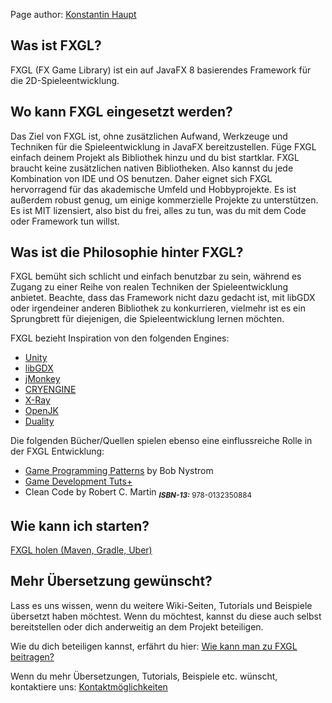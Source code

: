 Page author: [Konstantin Haupt](https://github.com/hauptDev)

## Was ist FXGL?

FXGL (FX Game Library) ist ein auf JavaFX 8 basierendes Framework für die 2D-Spieleentwicklung.

## Wo kann FXGL eingesetzt werden? 

Das Ziel von FXGL ist, ohne zusätzlichen Aufwand, Werkzeuge und Techniken für die Spieleentwicklung in JavaFX bereitzustellen. 
Füge FXGL einfach deinem Projekt als Bibliothek hinzu und du bist startklar. FXGL braucht keine zusätzlichen nativen Bibliotheken.
Also kannst du jede Kombination von IDE und OS benutzen. Daher eignet sich FXGL hervorragend für das akademische Umfeld und Hobbyprojekte.
Es ist außerdem robust genug, um einige kommerzielle Projekte zu unterstützen. Es ist MIT lizensiert, also bist du frei, alles zu tun,
was du mit dem Code oder Framework tun willst. 

## Was ist die Philosophie hinter FXGL?

FXGL bemüht sich schlicht und einfach benutzbar zu sein, während es Zugang zu einer Reihe von realen Techniken der
Spieleentwicklung anbietet. Beachte, dass das Framework nicht dazu gedacht ist, mit libGDX oder irgendeiner anderen Bibliothek
zu konkurrieren, vielmehr ist es ein Sprungbrett für diejenigen, die Spieleentwicklung lernen möchten.

FXGL bezieht Inspiration von den folgenden Engines:
* [Unity](https://unity3d.com/)
* [libGDX](https://github.com/libgdx/libgdx)
* [jMonkey](https://github.com/jMonkeyEngine/jmonkeyengine)
* [CRYENGINE](https://github.com/CRYTEK-CRYENGINE/CRYENGINE)
* [X-Ray](https://github.com/OpenXRay/xray-16)
* [OpenJK](https://github.com/JACoders/OpenJK)
* [Duality](https://github.com/AdamsLair/duality)

Die folgenden Bücher/Quellen spielen ebenso eine einflussreiche Rolle in der FXGL Entwicklung:
* [Game Programming Patterns](http://gameprogrammingpatterns.com/contents.html) by Bob Nystrom
* [Game Development Tuts+](https://gamedevelopment.tutsplus.com/)
* Clean Code by Robert C. Martin <sub>***ISBN-13:*** 978-0132350884</sub>

## Wie kann ich starten?

[FXGL holen (Maven, Gradle, Uber)](https://github.com/AlmasB/FXGL/wiki/Get-FXGL-%28Maven%2C-Gradle%2C-Uber%29)

## Mehr Übersetzung gewünscht?

Lass es uns wissen, wenn du weitere Wiki-Seiten, Tutorials und Beispiele übersetzt haben möchtest.
Wenn du möchtest, kannst du diese auch selbst bereitstellen oder dich anderweitig an dem Projekt
beteiligen.

Wie du dich beteiligen kannst, erfährt du hier: 
[Wie kann man zu FXGL beitragen?](https://github.com/AlmasB/FXGL/blob/master/CONTRIBUTING.md)

Wenn du mehr Übersetzungen, Tutorials, Beispiele etc. wünscht, kontaktiere uns:
[Kontaktmöglichkeiten](https://github.com/AlmasB/FXGL/wiki/Contact)